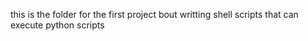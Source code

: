 
this is the folder for the first project bout writting shell scripts that can execute python scripts
